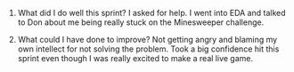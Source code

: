 1. What did I do well this sprint?
I asked for help. I went into EDA and talked to Don about me being really stuck on the Minesweeper challenge.

2. What could I have done to improve?
Not getting angry and blaming my own intellect for not solving the problem. Took a big confidence hit this sprint even though I was really excited to make a real live game.
